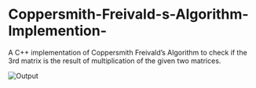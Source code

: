 # Coppersmith-Freivald-s-Algorithm-Implemention-
A C++ implementation of Coppersmith Freivald’s Algorithm to check if the 3rd matrix is the result of multiplication of the given two matrices.

![Output](https://i.imgur.com/Oz8RI4j.png)